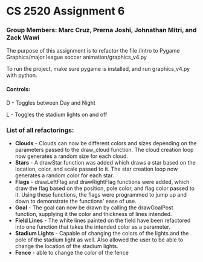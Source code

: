 # CS 2520 Assignment 6
### Group Members: Marc Cruz, Prerna Joshi, Johnathan Mitri, and Zack Wawi

The purpose of this assignment is to refactor the file /Intro to Pygame Graphics/major league soccer animation/graphics_v4.py

To run the project, make sure pygame is installed, and run graphics_v4.py with python. 

#### Controls:
D - Toggles between Day and Night

L - Toggles the stadium lights on and off

### List of all refactorings:
- **Clouds** - Clouds can now be different colors and sizes depending on the parameters passed to the draw_cloud function. The cloud creation loop now generates a random size for each cloud.
- **Stars** - A drawStar function was added which draws a star based on the location, color, and scale passed to it. The star creation loop now generates a random color for each star. 
- **Flags** - drawLeftFlag and drawRightFlag functions were added, which draw the flag based on the position, pole color, and flag color passed to it. Using these functions, the flags were programmed to jump up and down to demonstrate the functions' ease of use. 
- **Goal** - The goal can now be drawn by calling the drawGoalPost function, supplying it the color and thickness of lines intended. 
- **Field Lines** - The white lines painted on the field have been refactored into one function that takes the intended color as a parameter.
- **Stadium Lights** - Capable of changing the colors of the lights and the pole of the stadium light as well. Also allowed the user to be able to change the location of the stadium lights.
- **Fence** - able to change the color of the fence 
